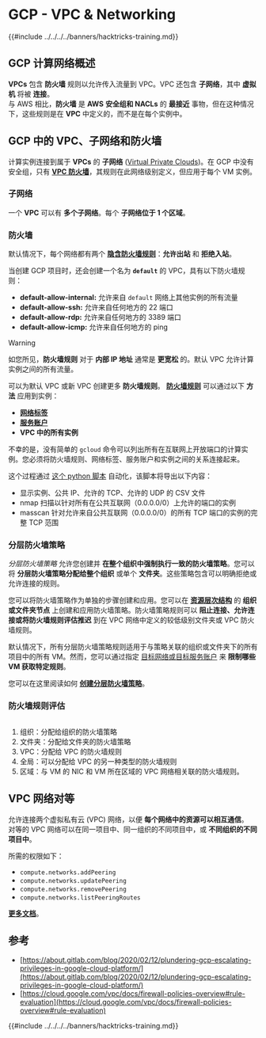 # GCP - VPC & Networking

{{#include ../../../../banners/hacktricks-training.md}}

## **GCP 计算网络概述**

**VPCs** 包含 **防火墙** 规则以允许传入流量到 VPC。VPC 还包含 **子网络**，其中 **虚拟机** 将被 **连接**。\
与 AWS 相比，**防火墙** 是 **AWS** **安全组和 NACLs** 的 **最接近** 事物，但在这种情况下，这些规则是在 **VPC** 中定义的，而不是在每个实例中。

## **GCP 中的 VPC、子网络和防火墙**

计算实例连接到属于 **VPCs** 的 **子网络** ([Virtual Private Clouds](https://cloud.google.com/vpc/docs/vpc))。在 GCP 中没有安全组，只有 [**VPC 防火墙**](https://cloud.google.com/vpc/docs/firewalls)，其规则在此网络级别定义，但应用于每个 VM 实例。

### 子网络

一个 **VPC** 可以有 **多个子网络**。每个 **子网络位于 1 个区域**。

### 防火墙

默认情况下，每个网络都有两个 [**隐含防火墙规则**](https://cloud.google.com/vpc/docs/firewalls#default_firewall_rules)：**允许出站** 和 **拒绝入站**。

当创建 GCP 项目时，还会创建一个名为 **`default`** 的 VPC，具有以下防火墙规则：

- **default-allow-internal:** 允许来自 `default` 网络上其他实例的所有流量
- **default-allow-ssh:** 允许来自任何地方的 22 端口
- **default-allow-rdp:** 允许来自任何地方的 3389 端口
- **default-allow-icmp:** 允许来自任何地方的 ping

> [!WARNING]
> 如您所见，**防火墙规则** 对于 **内部 IP 地址** 通常是 **更宽松** 的。默认 VPC 允许计算实例之间的所有流量。

可以为默认 VPC 或新 VPC 创建更多 **防火墙规则**。 [**防火墙规则**](https://cloud.google.com/vpc/docs/firewalls) 可以通过以下 **方法** 应用到实例：

- [**网络标签**](https://cloud.google.com/vpc/docs/add-remove-network-tags)
- [**服务账户**](https://cloud.google.com/vpc/docs/firewalls#serviceaccounts)
- **VPC 中的所有实例**

不幸的是，没有简单的 `gcloud` 命令可以列出所有在互联网上开放端口的计算实例。您必须将防火墙规则、网络标签、服务账户和实例之间的关系连接起来。

这个过程通过 [这个 python 脚本](https://gitlab.com/gitlab-com/gl-security/gl-redteam/gcp_firewall_enum) 自动化，该脚本将导出以下内容：

- 显示实例、公共 IP、允许的 TCP、允许的 UDP 的 CSV 文件
- nmap 扫描以针对所有在公共互联网（0.0.0.0/0）上允许的端口的实例
- masscan 针对允许来自公共互联网（0.0.0.0/0）的所有 TCP 端口的实例的完整 TCP 范围

### 分层防火墙策略 <a href="#hierarchical-firewall-policies" id="hierarchical-firewall-policies"></a>

_分层防火墙策略_ 允许您创建并 **在整个组织中强制执行一致的防火墙策略**。您可以将 **分层防火墙策略分配给整个组织** 或单个 **文件夹**。这些策略包含可以明确拒绝或允许连接的规则。

您可以将防火墙策略作为单独的步骤创建和应用。您可以在 [**资源层次结构**](https://cloud.google.com/resource-manager/docs/cloud-platform-resource-hierarchy) 的 **组织或文件夹节点** 上创建和应用防火墙策略。防火墙策略规则可以 **阻止连接、允许连接或将防火墙规则评估推迟** 到在 VPC 网络中定义的较低级别文件夹或 VPC 防火墙规则。

默认情况下，所有分层防火墙策略规则适用于与策略关联的组织或文件夹下的所有项目中的所有 VM。然而，您可以通过指定 [目标网络或目标服务账户](https://cloud.google.com/vpc/docs/firewall-policies#targets) 来 **限制哪些 VM 获取特定规则**。

您可以在这里阅读如何 [**创建分层防火墙策略**](https://cloud.google.com/vpc/docs/using-firewall-policies#gcloud)。

### 防火墙规则评估

<figure><img src="../../../../images/image (2) (1) (1).png" alt=""><figcaption></figcaption></figure>

1. 组织：分配给组织的防火墙策略
2. 文件夹：分配给文件夹的防火墙策略
3. VPC：分配给 VPC 的防火墙规则
4. 全局：可以分配给 VPC 的另一种类型的防火墙规则
5. 区域：与 VM 的 NIC 和 VM 所在区域的 VPC 网络相关联的防火墙规则。

## VPC 网络对等

允许连接两个虚拟私有云 (VPC) 网络，以便 **每个网络中的资源可以相互通信**。\
对等的 VPC 网络可以在同一项目中、同一组织的不同项目中，或 **不同组织的不同项目中**。

所需的权限如下：

- `compute.networks.addPeering`
- `compute.networks.updatePeering`
- `compute.networks.removePeering`
- `compute.networks.listPeeringRoutes`

[**更多文档**](https://cloud.google.com/vpc/docs/vpc-peering)。

## 参考

- [https://about.gitlab.com/blog/2020/02/12/plundering-gcp-escalating-privileges-in-google-cloud-platform/](https://about.gitlab.com/blog/2020/02/12/plundering-gcp-escalating-privileges-in-google-cloud-platform/)
- [https://cloud.google.com/vpc/docs/firewall-policies-overview#rule-evaluation](https://cloud.google.com/vpc/docs/firewall-policies-overview#rule-evaluation)

{{#include ../../../../banners/hacktricks-training.md}}
